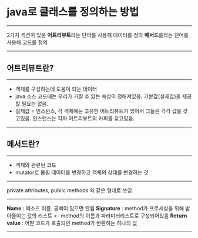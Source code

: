 # **java로 클래스를 정의하는 방법**
***
2가지 섹션이 있음
**어트리뷰트**라는 단어를 사용해 데이터를 정의
**메서드**를라는 단어를 사용해 코드를 정의
***
## 어트리뷰트란? 
***
+ 객체를 구성하는데 도움이 되는 데이터
+ java 소스 코드에는 우리가 가질 수 있는 속성이 정해져있음. 기본값(실제값)을 제공할 필요는 없음.
+ 실제값 = 인스턴스, 각 객체에는 고유한 어트리뷰트가 있어서 그들은 각각 값을 갖고있음. 인스턴스는 각자 어트리뷰트의 카피를 갖고있음.
***
## 메서드란?
***
+ 객체와 관련된 코드
+ mutator로 불림 데이터를 변경하고 객체의 상태를 변경하는 것
***
private attributes, public methods 와 같은 형태로 쓰임
***
**Name** : 메소드 이름. 공백이 있으면 안됨
**Signature** : method가 프로세싱을 위해 받아들이는 값의 리스트 <- method의 이름과 파라미터리스트로 구성되어있음
**Return value** : 어떤 코드가 호출되던 method가 반환하는 하나의 값
***
